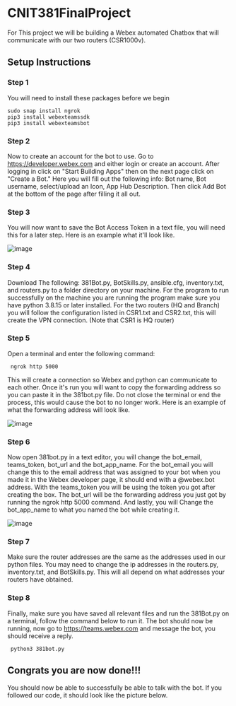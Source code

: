 # CNIT381FinalProject
For This project we will be building a Webex automated Chatbox that will communicate with our two routers (CSR1000v).

## Setup Instructions 
### Step 1
You will need to install these packages before we begin
```
sudo snap install ngrok 
pip3 install webexteamssdk 
pip3 install webexteamsbot 
```
### Step 2
Now to create an account for the bot to use. Go to https://developer.webex.com and either login or create an account. After logging in click on "Start Building Apps" then on the next page click on "Create a Bot." Here you will fill out the following info: Bot name, Bot username, select/upload an Icon, App Hub Description. Then click Add Bot at the bottom of the page after filling it all out.

### Step 3
You will now want to save the Bot Access Token in a text file, you will need this for a later step. Here is an example what it'll look like.

![image](https://user-images.githubusercontent.com/119529085/206284448-687ca637-011f-4b89-980c-bbb223e49044.png)

### Step 4
Download The following: 381Bot.py, BotSkills.py, ansible.cfg, inventory.txt, and routers.py to a folder directory on your machine. For the program to run successfully on the machine you are running the program make sure you have python 3.8.15 or later installed. 
For the two routers (HQ and Branch) you will follow the configuration listed in CSR1.txt and CSR2.txt, this will create the VPN connection. (Note that CSR1 is HQ router)

### Step 5
Open a terminal and enter the following command:
```
 ngrok http 5000
 ```
This will create a connection so Webex and python can communicate to each other. Once it's run you will want to copy the forwarding address so you can paste it in the 381bot.py file. Do not close the terminal or end the process, this would cause the bot to no longer work. Here is an example of what the forwarding address will look like.
 
![image](https://user-images.githubusercontent.com/119529085/206284569-bf45715b-7d63-489c-801e-229096fc6f7b.png)

 ### Step 6
 Now open 381bot.py in a text editor, you will change the bot_email, teams_token, bot_url and the bot_app_name. For the bot_email you will change this to the email address that was assigned to your bot when you made it in the Webex developer page, it should end with a @webex.bot address. With the teams_token you will be using the token you got after creating the box. The bot_url will be the forwarding address you just got by running the ngrok http 5000 command. And lastly, you will Change the bot_app_name to what you named the bot while creating it.
 
![image](https://user-images.githubusercontent.com/119529085/206804500-65fc7bb1-cfd4-4211-9280-1e6a552854e1.png)

### Step 7
Make sure the router addresses are the same as the addresses used in our python files. You may need to change the ip addresses in the routers.py, inventory.txt, and BotSkills.py. This will all depend on what addresses your routers have obtained. 

### Step 8
Finally, make sure you have saved all relevant files and run the 381Bot.py on a terminal, follow the command below to run it. The bot should now be running, now go to https://teams.webex.com and message the bot, you should receive a reply.
```
 python3 381bot.py
 ```

## Congrats you are now done!!! 
You should now be able to successfully be able to talk with the bot. If you followed our code, it should look like the picture below.

 

